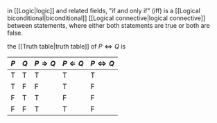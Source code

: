 in [[Logic|logic]] and related fields, "if and only if" (iff) is a [[Logical biconditional|biconditional]] [[Logical connective|logical connective]] between statements, where either both statements are true or both are false.

the [[Truth table|truth table]] of $P\iff Q$ is

| $P$ | $Q$ | $P\Rightarrow Q$ | $P\Leftarrow Q$ | $P\iff Q$ |
| ---- | ---- | ---- | ---- | ---- |
| T | T | T | T | T |
| T | F | F | T | F |
| F | T | T | F | F |
| F | F | T | T | F |